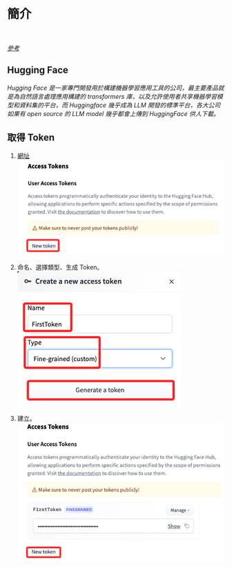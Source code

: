 # 簡介

<br>

_[參考](https://github.com/build-on-aws/llm-rag-vectordb-python/tree/main)_

## Hugging Face

_Hugging Face 是一家專門開發用於構建機器學習應用工具的公司，最主要產品就是為自然語言處理應用構建的 transformers 庫，以及允許使用者共享機器學習模型和資料集的平台，而 Huggingface 幾乎成為 LLM 開發的標準平台，各大公司如果有 open source 的 LLM model 幾乎都會上傳到 HuggingFace 供人下載。_

## 取得 Token

1. [網址](https://huggingface.co/settings/tokens)
![](images/img_01.png)

2. 命名、選擇類型、生成 Token。
![](images/img_02.png)

3. 建立。
![](images/img_03.png)